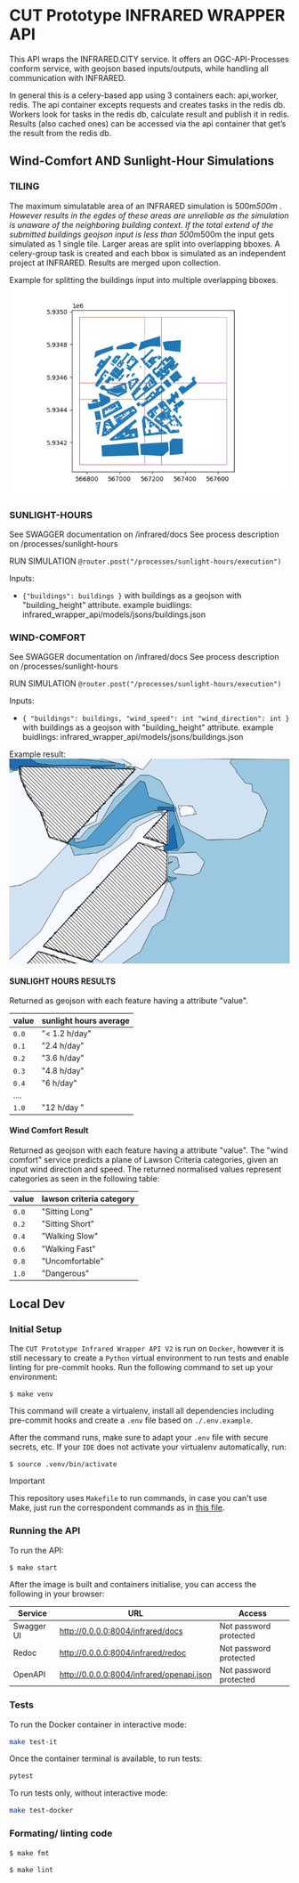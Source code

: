 # CUT Prototype INFRARED WRAPPER API
This API wraps the INFRARED.CITY service.
It offers an OGC-API-Processes conform service, with geojson based inputs/outputs, while handling all communication with INFRARED.

In general this is a celery-based app using 3 containers each: api,worker, redis. The api container excepts requests and creates tasks in the redis db. Workers look for tasks in the redis db, calculate result and publish it in redis. Results (also cached ones) can be accessed via the api container that get’s the result from the redis db.

## Wind-Comfort AND Sunlight-Hour Simulations

### TILING
The maximum simulatable area of an INFRARED simulation is 500m*500m . 
However results in the egdes of these areas are unreliable as the simulation is unaware of the neighboring building context. 
If the total extend of the submitted buildings geojson input is less than 500m*500m the input gets simulated as 1 single tile.
Larger areas are split into overlapping bboxes. A celery-group task is created and each bbox is simulated as an independent project at INFRARED. 
Results are merged upon collection.

Example for splitting the buildings input into multiple overlapping bboxes.
![buildings_multiple_bboxes.png](buildings_multiple_bboxes.png)


### SUNLIGHT-HOURS
See SWAGGER documentation on /infrared/docs
See process description on /processes/sunlight-hours

RUN SIMULATION `@router.post("/processes/sunlight-hours/execution")`

Inputs: 
- `{"buildings": buildings }` 
with buildings as a geojson with "building_height" attribute.
example buidlings: infrared_wrapper_api/models/jsons/buildings.json

### WIND-COMFORT
See SWAGGER documentation on /infrared/docs
See process description on /processes/sunlight-hours

RUN SIMULATION `@router.post("/processes/sunlight-hours/execution")`

Inputs:
- `{
"buildings": buildings,
"wind_speed": int
"wind_direction": int
} `
with buildings as a geojson with "building_height" attribute.
example buidlings: infrared_wrapper_api/models/jsons/buildings.json
 
Example result:
![example_result.png](example_result.png)

#### SUNLIGHT HOURS RESULTS
Returned as geojson with each feature having a attribute "value".

| value | sunlight hours average   |
| ----- | ------------------------ |
| `0.0` | "< 1.2 h/day"            |
| `0.1` | "2.4 h/day"              |
| `0.2` | "3.6 h/day"              |
| `0.3` | "4.8 h/day"              |
| `0.4` | "6 h/day"                |
| ....
| `1.0` | "12 h/day "              |


#### Wind Comfort Result 
Returned as geojson with each feature having a attribute "value".
The "wind comfort" service predicts a plane of Lawson Criteria categories, given an input wind direction and speed. 
The returned normalised values represent categories as seen in the following table:

| value | lawson criteria category |
| ----- | ------------------------ |
| `0.0` | "Sitting Long"           |
| `0.2` | "Sitting Short"          |
| `0.4` | "Walking Slow"           |
| `0.6` | "Walking Fast"           |
| `0.8` | "Uncomfortable"          |
| `1.0` | "Dangerous"              |


## Local Dev

### Initial Setup

The `CUT Prototype Infrared Wrapper API V2` is run on `Docker`, however it is still necessary to create a `Python` virtual environment to run tests and enable linting for pre-commit hooks. Run the following command to set up your environment: 


```
$ make venv
```

This command will create a virtualenv, install all dependencies including pre-commit hooks and create a `.env` file based on `./.env.example`. 

After the command runs, make sure to adapt your `.env` file with secure secrets, etc.  If your `IDE` does not activate your virtualenv automatically, run: 

```
$ source .venv/bin/activate
```

> [!IMPORTANT]
> This repository uses `Makefile` to run commands, in case you can't use Make, just run the correspondent commands as in [this file](./Makefile).


### Running the API

To run the API: 

```
$ make start
```

After the image is built and containers initialise, you can access the following in your browser: 

| Service    | URL                                       | Access                                      |
|------------|-------------------------------------------|---------------------------------------------|
| Swagger UI | http://0.0.0.0:8004/infrared/docs         | Not password protected                       |
| Redoc      | http://0.0.0.0:8004/infrared/redoc        | Not password protected                       |
| OpenAPI    | http://0.0.0.0:8004/infrared/openapi.json | Not password protected                       |

### Tests 

To run the Docker container in interactive mode:

```bash
make test-it
```

Once the container terminal is available, to run tests: 

```bash
pytest
```

To run tests only, without interactive mode: 

```bash
make test-docker
```

### Formating/ linting code

```
$ make fmt
```

```
$ make lint
```

